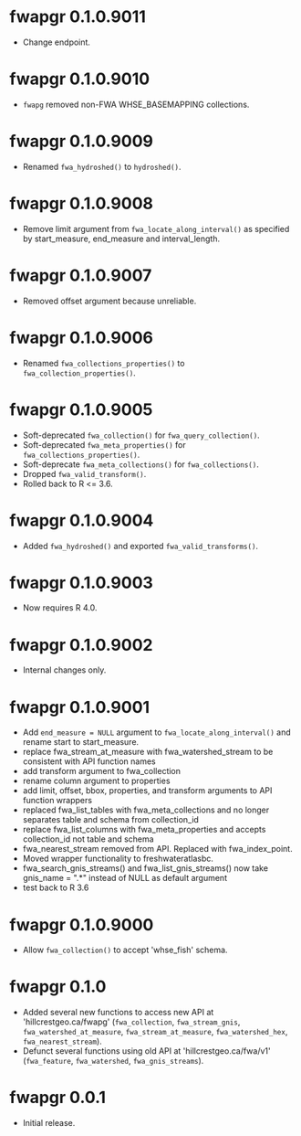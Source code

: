 <!-- NEWS.md is maintained by https://cynkra.github.io/fledge, do not edit -->

# fwapgr 0.1.0.9011

- Change endpoint.


# fwapgr 0.1.0.9010

- `fwapg` removed non-FWA WHSE_BASEMAPPING collections.


# fwapgr 0.1.0.9009

- Renamed `fwa_hydroshed()` to `hydroshed()`.


# fwapgr 0.1.0.9008

- Remove limit argument from `fwa_locate_along_interval()` as specified by start_measure, end_measure and interval_length.


# fwapgr 0.1.0.9007

- Removed offset argument because unreliable.


# fwapgr 0.1.0.9006

- Renamed `fwa_collections_properties()` to `fwa_collection_properties()`.


# fwapgr 0.1.0.9005

- Soft-deprecated `fwa_collection()` for `fwa_query_collection()`.
- Soft-deprecated `fwa_meta_properties()` for `fwa_collections_properties()`.
- Soft-deprecate `fwa_meta_collections()` for `fwa_collections()`.
- Dropped `fwa_valid_transform()`.
- Rolled back to R <= 3.6.


# fwapgr 0.1.0.9004

- Added `fwa_hydroshed()` and exported `fwa_valid_transforms()`.


# fwapgr 0.1.0.9003

- Now requires R 4.0.


# fwapgr 0.1.0.9002

- Internal changes only.


# fwapgr 0.1.0.9001

- Add `end_measure = NULL` argument to `fwa_locate_along_interval()` and rename start to start_measure.
- replace fwa_stream_at_measure with fwa_watershed_stream to be consistent with API function names
- add transform argument to fwa_collection
- rename column argument to properties
- add limit, offset, bbox, properties, and transform arguments to API function wrappers
- replaced fwa_list_tables with fwa_meta_collections and no longer separates table and schema from collection_id
- replace fwa_list_columns with fwa_meta_properties and accepts collection_id not table and schema
- fwa_nearest_stream removed from API. Replaced with fwa_index_point.
- Moved wrapper functionality to freshwateratlasbc.
- fwa_search_gnis_streams() and fwa_list_gnis_streams() now take gnis_name = ".*" instead of NULL as default argument
- test back to R 3.6


# fwapgr 0.1.0.9000

- Allow `fwa_collection()` to accept 'whse_fish' schema.

# fwapgr 0.1.0

- Added several new functions to access new API at 'hillcrestgeo.ca/fwapg' (`fwa_collection`, `fwa_stream_gnis`, `fwa_watershed_at_measure`, `fwa_stream_at_measure`, `fwa_watershed_hex`, `fwa_nearest_stream`).
- Defunct several functions using old API at 'hillcrestgeo.ca/fwa/v1' (`fwa_feature`, `fwa_watershed`, `fwa_gnis_streams`).

# fwapgr 0.0.1

- Initial release.
